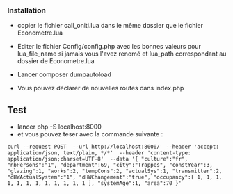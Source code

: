 ### Installation

- copier le fichier call_oniti.lua dans le même dossier que le fichier Econometre.lua
- Editer le fichier Config/config.php avec les bonnes valeurs pour lua_file_name si jamais vous l'avez renomé et lua_path correspondant au dossier de Econometre.lua
- Lancer composer dumpautoload

- Vous pouvez déclarer de nouvelles routes dans index.php

## Test
-  lancer php -S localhost:8000
- et vous pouvez teser avec la commande suivante :

`curl --request POST 
  --url http://localhost:8000/ 
  --header 'accept: application/json, text/plain, */*' 
  --header 'content-type: application/json;charset=UTF-8' 
  --data '{
  "culture":"fr",
  "nbPersons":"1",
  "department":69,
  "city":"Trappes",
  "constYear":3,
  "glazing":1,
  "works":2,
  "tempCons":2,
  "actualSys":1,
  "transmitter":2,
  "dHWActualSystem":"1",
  "dHWChangement":"true",
  "occupancy":[
     1,
     1,
     1,
     1,
     1,
     1,
     1,
     1,
     1,
     1,
     1,
     1
  ],
  "systemAge":1,
  "area":70
}'`